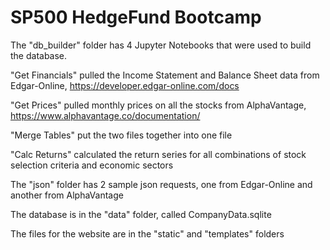 # SP500 HedgeFund Bootcamp 
 
The "db_builder" folder has 4 Jupyter Notebooks that were used to build the database.

"Get Financials" pulled the Income Statement and Balance Sheet data from Edgar-Online, https://developer.edgar-online.com/docs

"Get Prices" pulled monthly prices on all the stocks from AlphaVantage, https://www.alphavantage.co/documentation/

"Merge Tables" put the two files together into one file

"Calc Returns" calculated the return series for all combinations of stock selection criteria and economic sectors

The "json" folder has 2 sample json requests, one from Edgar-Online and another from AlphaVantage

The database is in the "data" folder, called CompanyData.sqlite

The files for the website are in the "static" and "templates" folders
